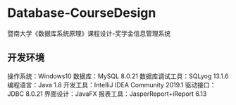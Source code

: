 # Database-CourseDesign
暨南大学《数据库系统原理》课程设计-奖学金信息管理系统


## 开发环境
操作系统：Windows10
数据库：MySQL 8.0.21
数据库调试工具：SQLyog 13.1.6
编程语言：Java 1.8
开发工具：IntelliJ IDEA Community 2019.1
驱动接口：JDBC 8.0.21
界面设计：JavaFX
报表工具：JasperReport+iReport 6.13

